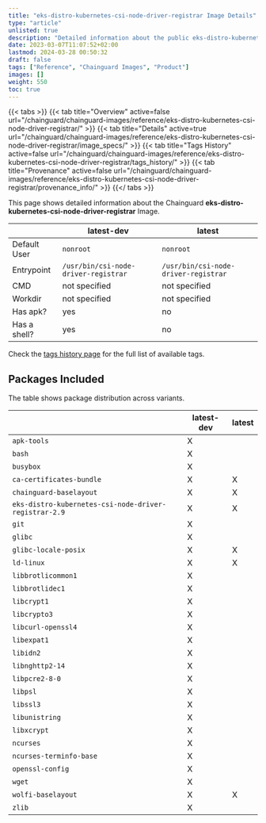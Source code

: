 ```yaml
---
title: "eks-distro-kubernetes-csi-node-driver-registrar Image Details"
type: "article"
unlisted: true
description: "Detailed information about the public eks-distro-kubernetes-csi-node-driver-registrar Chainguard Image."
date: 2023-03-07T11:07:52+02:00
lastmod: 2024-03-28 00:50:32
draft: false
tags: ["Reference", "Chainguard Images", "Product"]
images: []
weight: 550
toc: true
---
```


{{< tabs >}}
{{< tab title="Overview" active=false url="/chainguard/chainguard-images/reference/eks-distro-kubernetes-csi-node-driver-registrar/" >}}
{{< tab title="Details" active=true url="/chainguard/chainguard-images/reference/eks-distro-kubernetes-csi-node-driver-registrar/image_specs/" >}}
{{< tab title="Tags History" active=false url="/chainguard/chainguard-images/reference/eks-distro-kubernetes-csi-node-driver-registrar/tags_history/" >}}
{{< tab title="Provenance" active=false url="/chainguard/chainguard-images/reference/eks-distro-kubernetes-csi-node-driver-registrar/provenance_info/" >}}
{{</ tabs >}}

This page shows detailed information about the Chainguard **eks-distro-kubernetes-csi-node-driver-registrar** Image.

|              | latest-dev                           | latest                               |
|--------------|--------------------------------------|--------------------------------------|
| Default User | `nonroot`                            | `nonroot`                            |
| Entrypoint   | `/usr/bin/csi-node-driver-registrar` | `/usr/bin/csi-node-driver-registrar` |
| CMD          | not specified                        | not specified                        |
| Workdir      | not specified                        | not specified                        |
| Has apk?     | yes                                  | no                                   |
| Has a shell? | yes                                  | no                                   |

Check the [tags history page](/chainguard/chainguard-images/reference/eks-distro-kubernetes-csi-node-driver-registrar/tags_history/) for the full list of available tags.

## Packages Included
The table shows package distribution across variants.

|                                                       | latest-dev | latest |
|-------------------------------------------------------|------------|--------|
| `apk-tools`                                           | X          |        |
| `bash`                                                | X          |        |
| `busybox`                                             | X          |        |
| `ca-certificates-bundle`                              | X          | X      |
| `chainguard-baselayout`                               | X          | X      |
| `eks-distro-kubernetes-csi-node-driver-registrar-2.9` | X          | X      |
| `git`                                                 | X          |        |
| `glibc`                                               | X          |        |
| `glibc-locale-posix`                                  | X          | X      |
| `ld-linux`                                            | X          | X      |
| `libbrotlicommon1`                                    | X          |        |
| `libbrotlidec1`                                       | X          |        |
| `libcrypt1`                                           | X          |        |
| `libcrypto3`                                          | X          |        |
| `libcurl-openssl4`                                    | X          |        |
| `libexpat1`                                           | X          |        |
| `libidn2`                                             | X          |        |
| `libnghttp2-14`                                       | X          |        |
| `libpcre2-8-0`                                        | X          |        |
| `libpsl`                                              | X          |        |
| `libssl3`                                             | X          |        |
| `libunistring`                                        | X          |        |
| `libxcrypt`                                           | X          |        |
| `ncurses`                                             | X          |        |
| `ncurses-terminfo-base`                               | X          |        |
| `openssl-config`                                      | X          |        |
| `wget`                                                | X          |        |
| `wolfi-baselayout`                                    | X          | X      |
| `zlib`                                                | X          |        |

